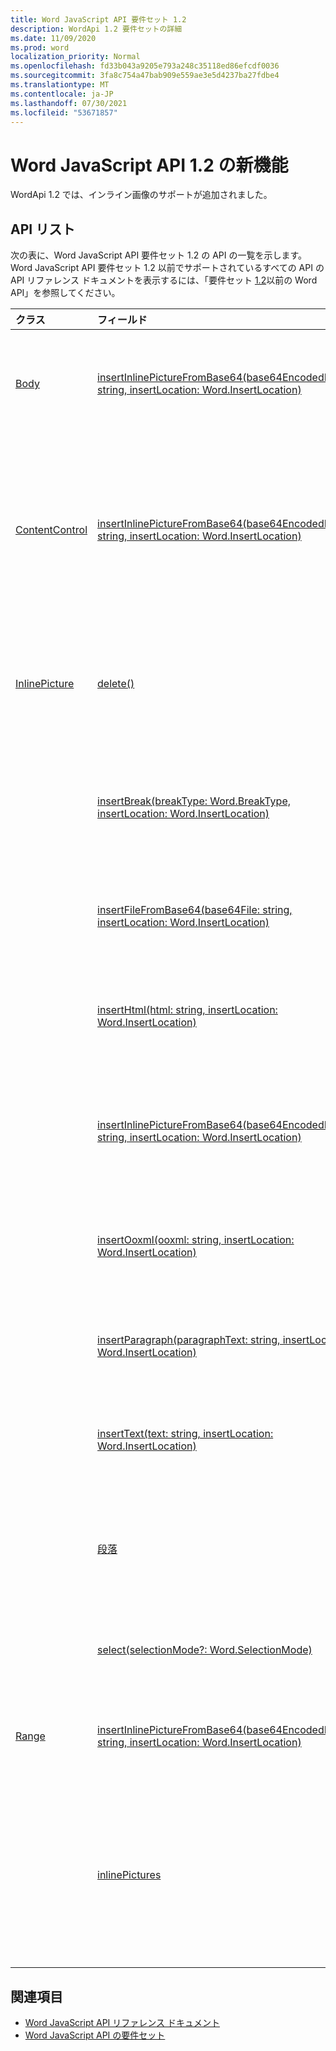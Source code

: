 ```yaml
---
title: Word JavaScript API 要件セット 1.2
description: WordApi 1.2 要件セットの詳細
ms.date: 11/09/2020
ms.prod: word
localization_priority: Normal
ms.openlocfilehash: fd33b043a9205e793a248c35118ed86efcdf0036
ms.sourcegitcommit: 3fa8c754a47bab909e559ae3e5d4237ba27fdbe4
ms.translationtype: MT
ms.contentlocale: ja-JP
ms.lasthandoff: 07/30/2021
ms.locfileid: "53671857"
---
```

# <a name="whats-new-in-word-javascript-api-12"></a>Word JavaScript API 1.2 の新機能

WordApi 1.2 では、インライン画像のサポートが追加されました。

## <a name="api-list"></a>API リスト

次の表に、Word JavaScript API 要件セット 1.2 の API の一覧を示します。 Word JavaScript API 要件セット 1.2 以前でサポートされているすべての API の API リファレンス ドキュメントを表示するには、「要件セット [1.2](/javascript/api/word?view=word-js-1.2&preserve-view=true)以前の Word API」を参照してください。

| クラス | フィールド | 説明 |
|:---|:---|:---|
|[Body](/javascript/api/word/word.body)|[insertInlinePictureFromBase64(base64EncodedImage: string, insertLocation: Word.InsertLocation)](/javascript/api/word/word.body#insertInlinePictureFromBase64_base64EncodedImage__insertLocation_)|画像を本文の指定された位置に挿入します。|
|[ContentControl](/javascript/api/word/word.contentcontrol)|[insertInlinePictureFromBase64(base64EncodedImage: string, insertLocation: Word.InsertLocation)](/javascript/api/word/word.contentcontrol#insertInlinePictureFromBase64_base64EncodedImage__insertLocation_)|コンテンツ コントロール内の指定された位置にインライン画像を挿入します。|
|[InlinePicture](/javascript/api/word/word.inlinepicture)|[delete()](/javascript/api/word/word.inlinepicture#delete__)|ドキュメントからインライン画像を削除します。|
||[insertBreak(breakType: Word.BreakType, insertLocation: Word.InsertLocation)](/javascript/api/word/word.inlinepicture#insertBreak_breakType__insertLocation_)|メイン文書の指定した位置に、区切りを挿入します。|
||[insertFileFromBase64(base64File: string, insertLocation: Word.InsertLocation)](/javascript/api/word/word.inlinepicture#insertFileFromBase64_base64File__insertLocation_)|指定した位置に文書を挿入します。|
||[insertHtml(html: string, insertLocation: Word.InsertLocation)](/javascript/api/word/word.inlinepicture#insertHtml_html__insertLocation_)|指定した位置に HTML を挿入します。|
||[insertInlinePictureFromBase64(base64EncodedImage: string, insertLocation: Word.InsertLocation)](/javascript/api/word/word.inlinepicture#insertInlinePictureFromBase64_base64EncodedImage__insertLocation_)|指定された位置にインライン画像を挿入します。|
||[insertOoxml(ooxml: string, insertLocation: Word.InsertLocation)](/javascript/api/word/word.inlinepicture#insertOoxml_ooxml__insertLocation_)|指定した位置に OOXML を挿入します。|
||[insertParagraph(paragraphText: string, insertLocation: Word.InsertLocation)](/javascript/api/word/word.inlinepicture#insertParagraph_paragraphText__insertLocation_)|指定した位置に、段落を挿入します。|
||[insertText(text: string, insertLocation: Word.InsertLocation)](/javascript/api/word/word.inlinepicture#insertText_text__insertLocation_)|指定した位置にテキストを挿入します。|
||[段落](/javascript/api/word/word.inlinepicture#paragraph)|インライン イメージを含む親段落を取得します。|
||[select(selectionMode?: Word.SelectionMode)](/javascript/api/word/word.inlinepicture#select_selectionMode_)|インライン画像を選択します。|
|[Range](/javascript/api/word/word.range)|[insertInlinePictureFromBase64(base64EncodedImage: string, insertLocation: Word.InsertLocation)](/javascript/api/word/word.range#insertInlinePictureFromBase64_base64EncodedImage__insertLocation_)|指定された位置に画像を挿入します。|
||[inlinePictures](/javascript/api/word/word.range#inlinePictures)|範囲に含まれるインライン画像オブジェクトのコレクションを取得します。|

## <a name="see-also"></a>関連項目

- [Word JavaScript API リファレンス ドキュメント](/javascript/api/word)
- [Word JavaScript API の要件セット](word-api-requirement-sets.md)
